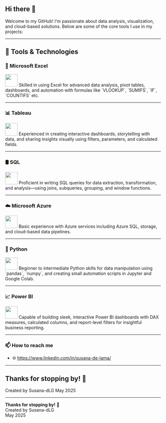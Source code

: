 ## Hi there 👋

<!--
**Susana-dLG/Susana-dLG** is a ✨ _special_ ✨ repository because its `README.md` (this file) appears on your GitHub profile.

Here are some ideas to get you started:

- 🔭 I’m currently working on ...
- 🌱 I’m currently learning ...
- 👯 I’m looking to collaborate on ...
- 🤔 I’m looking for help with ...
- 💬 Ask me about ...
- 📫 How to reach me: ...
- 😄 Pronouns: ...
- ⚡ Fun fact: ...
-->
Welcome to my GitHub! I'm passionate about data analysis, visualization, and cloud-based solutions. Below are some of the core tools I use in my projects:
 
---
 
## 💼 Tools & Technologies
 
### 🧮 Microsoft Excel  
<img src="https://img.icons8.com/color/48/000000/microsoft-excel-2019.png" width="40" />  
Skilled in using Excel for advanced data analysis, pivot tables, dashboards, and automation with formulas like `VLOOKUP`, `SUMIFS`, `IF`, `COUNTIFS` etc.
 
---
 
### 📊 Tableau  
<img src="https://img.icons8.com/color/48/000000/tableau-software.png" width="40" />  
Experienced in creating interactive dashboards, storytelling with data, and sharing insights visually using filters, parameters, and calculated fields.
 
---
 
### 🛢 SQL  
<img src="https://img.icons8.com/ios-filled/50/000000/sql.png" width="40" />  
Proficient in writing SQL queries for data extraction, transformation, and analysis—using joins, subqueries, grouping, and window functions.
 
---
 
### ☁️ Microsoft Azure  
<img src="https://img.icons8.com/color/48/000000/azure-1.png" width="40" />  
Basic experience with Azure services including Azure SQL, storage, and cloud-based data pipelines.
 
---
 
### 🐍 Python  
<img src="https://img.icons8.com/color/48/000000/python--v1.png" width="40" />  
Beginner to intermediate Python skills for data manipulation using `pandas`, `numpy`, and creating small automation scripts in Jupyter and Google Colab.
 
---
 
### 📈 Power BI  
<img src="https://img.icons8.com/color/48/000000/power-bi.png" width="40" />  
Capable of building sleek, interactive Power BI dashboards with DAX measures, calculated columns, and report-level filters for insightful business reporting.
 
---
 
### 📫 How to reach me
 
- 🌐 https://www.linkedin.com/in/susana-de-lama/

 
---
**Thanks for stopping by!** 🚀
---
Created by Susana-dLG
May 2025



---

**Thanks for stopping by!** 🚀  
Created by Susana-dLG  
May 2025
```



